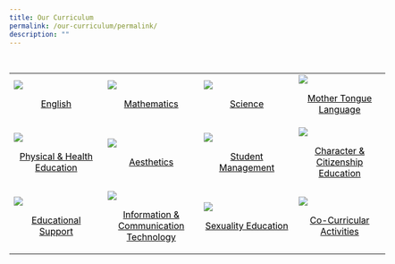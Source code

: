 ```yaml
---
title: Our Curriculum
permalink: /our-curriculum/permalink/
description: ""
---
```

<p>&nbsp;</p>
<table style="width: 673px;">
<tbody>
<tr>
<td style="width: 170px;"><span style="color: #000000;"><img src="/images/English.ico" /></span>
<p align="center"><span style="color: #000000;"><a style="color: #000000;" href="https://staging.d2w6f17b52epdm.amplifyapp.com/our-curriculum/english/">English</a></span></p>
</td>
<td style="width: 168px;"><span style="color: #000000;"><img src="/images/Maths.ico" /></span>
<p align="center"><span style="color: #000000;"><a style="color: #000000;" href="https://staging.d2w6f17b52epdm.amplifyapp.com/our-curriculum/mathematics/">Mathematics</a></span></p>
</td>
<td style="width: 169px;"><span style="color: #000000;"><img src="/images/Science.ico" /></span>
<p align="center"><span style="color: #000000;"><a style="color: #000000;" href="https://staging.d2w6f17b52epdm.amplifyapp.com/our-curriculum/science/">Science</a></span></p>
</td>
<td style="width: 166px;"><span style="color: #000000;"><img src="/images/MTL.ico" /></span>
<p align="center"><span style="color: #000000;"><a style="color: #000000;" href="https://staging.d2w6f17b52epdm.amplifyapp.com/our-curriculum/mother-tongue/">Mother Tongue Language</a></span></p>
</td>
</tr>
<tr>
<td style="width: 170px;"><span style="color: #000000;"><img src="/images/PHE.ico" /></span>
<p align="center"><span style="color: #000000;"><a style="color: #000000;" href="https://staging.d2w6f17b52epdm.amplifyapp.com/our-curriculum/physical-and-health-education/">Physical &amp; Health Education</a></span></p>
</td>
<td style="width: 168px;"><span style="color: #000000;"><img src="/images/Aesthetics.ico" /></span>
<p align="center"><span style="color: #000000;"><a style="color: #000000;" href="https://staging.d2w6f17b52epdm.amplifyapp.com/our-curriculum/aesthetics/">Aesthetics</a></span></p>
</td>
<td style="width: 169px;"><span style="color: #000000;"><img src="/images/SM.ico" /></span>
<p align="center"><span style="color: #000000;"><a style="color: #000000;" href="https://staging.d2w6f17b52epdm.amplifyapp.com/our-curriculum/student-management/">Student Management</a></span></p>
</td>
<td style="width: 166px;"><span style="color: #000000;"><img src="/images/CCE.ico" /></span>
<p align="center"><span style="color: #000000;"><a style="color: #000000;" href="https://staging.d2w6f17b52epdm.amplifyapp.com/our-curriculum/cce/">Character &amp; Citizenship Education</a></span></p>
</td>
</tr>
<tr>
<td style="width: 170px;"><span style="color: #000000;"><img src="/images/Educational Support1.ico" /></span>
<p align="center"><span style="color: #000000;"><a style="color: #000000;" href="https://staging.d2w6f17b52epdm.amplifyapp.com/our-curriculum/educational-support/">Educational Support</a></span></p>
</td>
<td style="width: 168px;"><span style="color: #000000;"><img src="/images/ICT.ico" /></span>
<p align="center"><span style="color: #000000;"><a style="color: #000000;" href="https://staging.d2w6f17b52epdm.amplifyapp.com/our-curriculum/information-communication-technology/">Information &amp; Communication Technology</a></span></p>
</td>
<td style="width: 169px;"><span style="color: #000000;"><img src="/images/Sexuality Education1.ico" /></span>
<p align="center"><span style="color: #000000;"><a style="color: #000000;" href="https://staging.d2w6f17b52epdm.amplifyapp.com/our-curriculum/sexuality-education/">Sexuality Education</a></span></p>
</td>
<td style="width: 166px;"><span style="color: #000000;"><img src="/images/Our Staff.ico" /></span>
<p align="center"><span style="color: #000000;"><a style="color: #000000;" href="https://staging.d2w6f17b52epdm.amplifyapp.com/our-curriculum/cca/clubs-and-societies/">Co-Curricular Activities</a></span></p>
</td>
</tr>
</tbody>
</table>